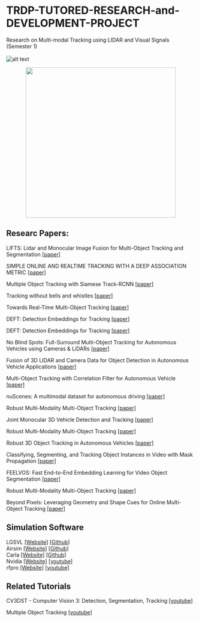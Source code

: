 # TRDP-TUTORED-RESEARCH-and-DEVELOPMENT-PROJECT
Research on Multi-modal Tracking using LIDAR and Visual Signals (Semester 1) <br> <br>
![alt text](https://miro.medium.com/max/900/1*mQSvkJXZq0MvPdrA6aoXag.jpeg) <br>
<p align="center">
<img src="https://1000marcas.net/wp-content/uploads/2019/12/UAM-Logo.png" align="center" width="400" height="400"> <br>
</p>

## Researc Papers:
LIFTS: Lidar and Monocular Image Fusion for Multi-Object Tracking and Segmentation [[paper]](https://motchallenge.net/workshops/bmtt2020/papers/LIFTS.pdf)<br>

SIMPLE ONLINE AND REALTIME TRACKING WITH A DEEP ASSOCIATION METRIC [[paper]](https://arxiv.org/pdf/1703.07402.pdf)<br>

Multiple Object Tracking with Siamese Track-RCNN [[paper]](https://arxiv.org/pdf/2004.07786.pdf)<br>

Tracking without bells and whistles [[paper]](https://arxiv.org/pdf/1903.05625.pdf)<br>

Towards Real-Time Multi-Object Tracking [[paper]](https://arxiv.org/pdf/1909.12605.pdf)<br>


DEFT: Detection Embeddings for Tracking [[paper]](https://arxiv.org/pdf/2102.02267v1.pdf)<br>


DEFT: Detection Embeddings for Tracking [[paper]](https://arxiv.org/pdf/2102.02267v1.pdf)<br>


No Blind Spots: Full-Surround Multi-Object Tracking for Autonomous Vehicles using Cameras & LiDARs [[paper]](https://arxiv.org/pdf/1802.08755.pdf)<br>

Fusion of 3D LIDAR and Camera Data for Object Detection in Autonomous Vehicle Applications [[paper]](https://ieeexplore.ieee.org/stamp/stamp.jsp?tp=&arnumber=8957313)<br>

Multi-Object Tracking with Correlation Filter for Autonomous Vehicle [[paper]](https://www.ncbi.nlm.nih.gov/pmc/articles/PMC6068606/)<br>

nuScenes: A multimodal dataset for autonomous driving [[paper]](https://arxiv.org/pdf/1903.11027.pdf)<br>


Robust Multi-Modality Multi-Object Tracking [[paper]](https://arxiv.org/pdf/1909.03850v1.pdf)<br>

Joint Monocular 3D Vehicle Detection and Tracking [[paper]](https://arxiv.org/pdf/1811.10742v3.pdf)<br>

Robust Multi-Modality Multi-Object Tracking [[paper]](https://arxiv.org/pdf/1909.03850v1.pdf)<br>


Robust 3D Object Tracking in Autonomous Vehicles [[paper]](http://cs230.stanford.edu/projects_fall_2019/reports/26250102.pdf)<br>


Classifying, Segmenting, and Tracking Object Instances in Video with Mask Propagation [[paper]](https://arxiv.org/pdf/1912.04573.pdf)<br>

FEELVOS: Fast End-to-End Embedding Learning for Video Object Segmentation [[paper]](https://arxiv.org/pdf/1902.09513.pdf)<br>

Robust Multi-Modality Multi-Object Tracking [[paper]](https://arxiv.org/pdf/1909.03850v1.pdf)<br>

Beyond Pixels: Leveraging Geometry and Shape Cues for Online Multi-Object Tracking [[paper]](https://arxiv.org/pdf/1802.09298v2.pdf)<br>

## Simulation Software
LGSVL  [[Website]](https://www.lgsvlsimulator.com/) [[Github]](https://github.com/lgsvl)<br>
Airsim [[Website]](https://microsoft.github.io/AirSim/) [[Github]](https://github.com/microsoft/AirSim)<br>
Carla  [[Website]](https://carla.org/) [[Github]](https://github.com/carla-simulator/carla)<br>
Nvidia [[Website]](https://www.nvidia.com/en-us/self-driving-cars/) [[youtube]](https://www.youtube.com/watch?v=DXsLDyiONV4&ab_channel=NVIDIA)<br>
rfpro  [[Website]](https://www.rfpro.com/) [[youtube]](https://www.youtube.com/watch?v=nYrcwsa8qCU&ab_channel=rFpro)<br>


## Related Tutorials
CV3DST - Computer Vision 3: Detection, Segmentation, Tracking [[youtube]](https://www.youtube.com/channel/UCQVCsX1CcZQr0oUMZg6szIQ)

Multiple Object Tracking [[youtube]](https://www.youtube.com/channel/UCa2-fpj6AV8T6JK1uTRuFpw) <br>


